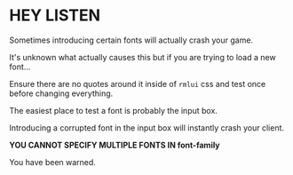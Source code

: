 # HEY LISTEN

Sometimes introducing certain fonts will actually crash your game.

It's unknown what actually causes this but if you are trying to load a new font...

Ensure there are no quotes around it inside of `rmlui` css and test once before changing everything.

The easiest place to test a font is probably the input box. 

Introducing a corrupted font in the input box will instantly crash your client.

**YOU CANNOT SPECIFY MULTIPLE FONTS IN font-family**

You have been warned.